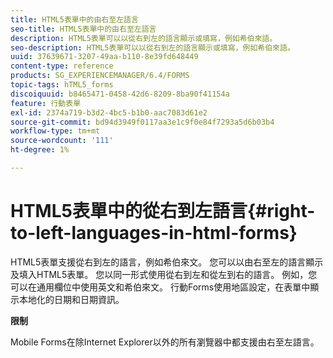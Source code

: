 ```yaml
---
title: HTML5表單中的由右至左語言
seo-title: HTML5表單中的由右至左語言
description: HTML5表單可以以從右到左的語言顯示或填寫，例如希伯來語。
seo-description: HTML5表單可以以從右到左的語言顯示或填寫，例如希伯來語。
uuid: 37639671-3207-49aa-b110-8e39fd648449
content-type: reference
products: SG_EXPERIENCEMANAGER/6.4/FORMS
topic-tags: hTML5_forms
discoiquuid: b8465471-0458-42d6-8209-8ba90f41154a
feature: 行動表單
exl-id: 2374a719-b3d2-4bc5-b1b0-aac7083d61e2
source-git-commit: bd94d3949f0117aa3e1c9f0e84f7293a5d6b03b4
workflow-type: tm+mt
source-wordcount: '111'
ht-degree: 1%

---
```


# HTML5表單中的從右到左語言{#right-to-left-languages-in-html-forms}

HTML5表單支援從右到左的語言，例如希伯來文。 您可以以由右至左的語言顯示及填入HTML5表單。 您以同一形式使用從右到左和從左到右的語言。 例如，您可以在通用欄位中使用英文和希伯來文。 行動Forms使用地區設定，在表單中顯示本地化的日期和日期資訊。

**限制**

Mobile Forms在除Internet Explorer以外的所有瀏覽器中都支援由右至左語言。
